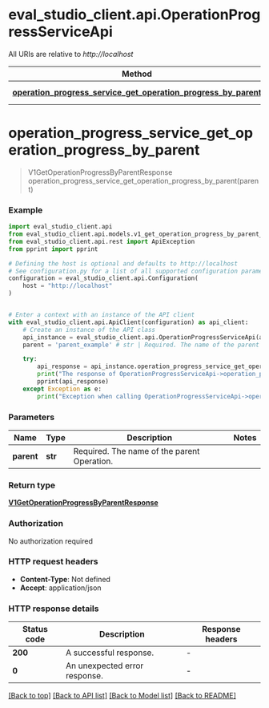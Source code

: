 # eval_studio_client.api.OperationProgressServiceApi

All URIs are relative to *http://localhost*

Method | HTTP request | Description
------------- | ------------- | -------------
[**operation_progress_service_get_operation_progress_by_parent**](OperationProgressServiceApi.md#operation_progress_service_get_operation_progress_by_parent) | **GET** /v1/{parent}/progresses:getByParent | 


# **operation_progress_service_get_operation_progress_by_parent**
> V1GetOperationProgressByParentResponse operation_progress_service_get_operation_progress_by_parent(parent)



### Example


```python
import eval_studio_client.api
from eval_studio_client.api.models.v1_get_operation_progress_by_parent_response import V1GetOperationProgressByParentResponse
from eval_studio_client.api.rest import ApiException
from pprint import pprint

# Defining the host is optional and defaults to http://localhost
# See configuration.py for a list of all supported configuration parameters.
configuration = eval_studio_client.api.Configuration(
    host = "http://localhost"
)


# Enter a context with an instance of the API client
with eval_studio_client.api.ApiClient(configuration) as api_client:
    # Create an instance of the API class
    api_instance = eval_studio_client.api.OperationProgressServiceApi(api_client)
    parent = 'parent_example' # str | Required. The name of the parent Operation.

    try:
        api_response = api_instance.operation_progress_service_get_operation_progress_by_parent(parent)
        print("The response of OperationProgressServiceApi->operation_progress_service_get_operation_progress_by_parent:\n")
        pprint(api_response)
    except Exception as e:
        print("Exception when calling OperationProgressServiceApi->operation_progress_service_get_operation_progress_by_parent: %s\n" % e)
```



### Parameters


Name | Type | Description  | Notes
------------- | ------------- | ------------- | -------------
 **parent** | **str**| Required. The name of the parent Operation. | 

### Return type

[**V1GetOperationProgressByParentResponse**](V1GetOperationProgressByParentResponse.md)

### Authorization

No authorization required

### HTTP request headers

 - **Content-Type**: Not defined
 - **Accept**: application/json

### HTTP response details

| Status code | Description | Response headers |
|-------------|-------------|------------------|
**200** | A successful response. |  -  |
**0** | An unexpected error response. |  -  |

[[Back to top]](#) [[Back to API list]](../README.md#documentation-for-api-endpoints) [[Back to Model list]](../README.md#documentation-for-models) [[Back to README]](../README.md)

